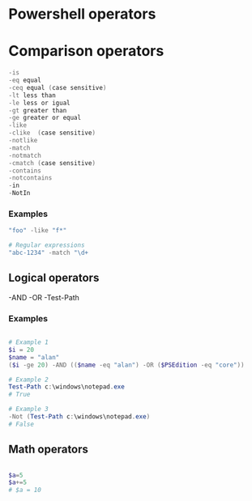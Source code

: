 # Powershell operators

# Comparison operators

```Powershell
-is
-eq equal
-ceq equal (case sensitive)
-lt less than
-le less or igual
-gt greater than
-ge greater or equal
-like
-clike  (case sensitive)
-notlike
-match
-notmatch
-cmatch (case sensitive)
-contains
-notcontains
-in
-NotIn
```

###  Examples

```powershell
"foo" -like "f*"

# Regular expressions
"abc-1234" -match "\d+
```


## Logical operators

-AND
-OR
-Test-Path

### Examples


```powershell

# Example 1
$i = 20
$name = "alan"
($i -ge 20) -AND (($name -eq "alan") -OR ($PSEdition -eq "core"))

# Example 2
Test-Path c:\windows\notepad.exe
# True

# Example 3
-Not (Test-Path c:\windows\notepad.exe)
# False

```
## Math operators 

```powershell

$a=5
$a+=5
# $a = 10
```
